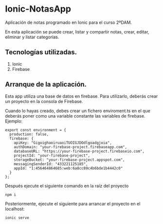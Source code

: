 # Ionic-NotasApp
Aplicación de notas programado en Ionic para el curso 2ºDAM. 

En esta aplicación se puede crear, listar y compartir notas, crear, editar, eliminar y listar categorías.

## Tecnologías utilizadas.
1. Ionic
2. Firebase

## Arranque de la aplicación.
Esta app utiliza una base de datos en firebase. Para utilizarlo, deberás crear un proyecto en la consola de Firebase. 

Cuando lo hayas creado, debes crear un fichero enviroment.ts en el que deberás poner como una variable constante las variables de firebase. Ejemplo:
````
export const environment = {
  production: false,
  firebase: {
    apiKey: "GigoighaoiruaoiTUOIGJDOdlgoadgjoia",
    authDomain: "your-firebase-project.firebaseapp.com",
    databaseURL: "https://your-firebase-project.firebaseio.com",
    projectId: "your-firebase-project",
    storageBucket: "your-firebase-project.appspot.com",
    messagingSenderId: "433221125185",
    appId: "1:456464864685:web:6a8cc89c4b6bde1b4442c0"
  }
};
````

Después ejecute el siguiente comando en la raíz del proyecto

````
npm i
````
Posteriormente, ejecute el siguiente para arrancar el proyecto en el localhost:
````
ionic serve
````
